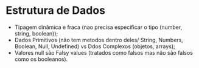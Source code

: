 # Estrutura de Dados

- Tipagem dinâmica e fraca (nao precisa especificar o tipo (number, string, boolean));
- Dados Primitivos (não tem metodos dentro deles/ String, Numbers, Boolean, Null, Undefined) vs Ddos Complexos (objetos, arrays);
- Valores null são Falsy values (tratados como falsos mas não são falsos como os booleanos).